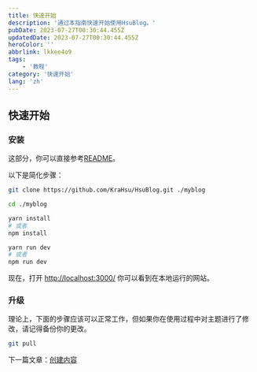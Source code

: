 ```yaml
---
title: 快速开始
description: '通过本指南快速开始使用HsuBlog。'
pubDate: 2023-07-27T00:30:44.455Z
updatedDate: 2023-07-27T00:30:44.455Z
heroColor: ''
abbrlink: lkkee4o9
tags:
    - '教程'
category: '快速开始'
lang: 'zh'
---
```


## 快速开始

### 安装

这部分，你可以直接参考[README](https://github.com/KraHsu/HsuBlog/tree/main#readme)。

以下是简化步骤：

```bash
git clone https://github.com/KraHsu/HsuBlog.git ./myblog

cd ./myblog

yarn install
# 或者
npm install

yarn run dev
# 或者
npm run dev
```

现在，打开 [http://localhost:3000/](http://localhost:3000/) 你可以看到在本地运行的网站。

### 升级

理论上，下面的步骤应该可以正常工作，但如果你在使用过程中对主题进行了修改，请记得备份你的更改。

```bash
git pull
```

下一篇文章：[创建内容](/blog/lkkeyusn)
